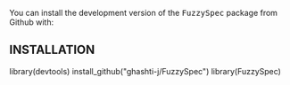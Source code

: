 You can install the development version of the <tt>FuzzySpec</tt> package from Github with:

## INSTALLATION

library(devtools)
install_github("ghashti-j/FuzzySpec")
library(FuzzySpec)


